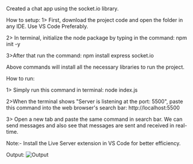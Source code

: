 Created a chat app using the socket.io library.

How to setup:
1> First, download the project code and open the folder in any IDE. Use VS Code Preferably.

2> In terminal, initialize the node package by typing in the command:
npm init -y

3>After that run the command:
npm install express socket.io

Above commands will install all the necessary libraries to run the project.



How to run:

1> Simply run this command in terminal:
node index.js

2>When the terminal shows "Server is listening at the port: 5500", paste this command into the web browser's search bar:
http://localhost:5500

3> Open a new tab and paste the same command in search bar. We can send messages and also see that messages are sent and received in real-time.


Note:- Install the Live Server extension in VS Code for better efficiency. 



Output:
![Output](https://github.com/w4lk3r07/CodeClauseInternship_ChatApp_Using_Websockets/assets/90297892/2b927da9-30a7-4a64-963e-2b982cd7ebf0)
